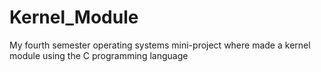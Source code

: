 # Kernel_Module

My fourth semester operating systems mini-project where made a kernel module using the C programming language
